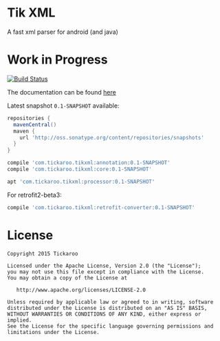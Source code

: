 # Tik XML
A fast xml parser for android (and java)

# Work in Progress
[![Build Status](https://travis-ci.org/Tickaroo/tikxml.svg?branch=master)](https://travis-ci.org/Tickaroo/tikxml)

The documentation can be found [here](https://github.com/Tickaroo/tikxml/blob/master/docs/AnnotatingModelClasses.md)

Latest snapshot `0.1-SNAPSHOT` available: 

```groovy
repositories {
  mavenCentral()
  maven {
    url 'http://oss.sonatype.org/content/repositories/snapshots'
  }
}
```

```groovy
compile 'com.tickaroo.tikxml:annotation:0.1-SNAPSHOT'
compile 'com.tickaroo.tikxml:core:0.1-SNAPSHOT'

apt 'com.tickaroo.tikxml:processor:0.1-SNAPSHOT'
```

For retrofit2-beta3:

```groovy
compile 'com.tickaroo.tikxml:retrofit-converter:0.1-SNAPSHOT'
```

# License
```
Copyright 2015 Tickaroo

Licensed under the Apache License, Version 2.0 (the "License");
you may not use this file except in compliance with the License.
You may obtain a copy of the License at

   http://www.apache.org/licenses/LICENSE-2.0

Unless required by applicable law or agreed to in writing, software
distributed under the License is distributed on an "AS IS" BASIS,
WITHOUT WARRANTIES OR CONDITIONS OF ANY KIND, either express or implied.
See the License for the specific language governing permissions and
limitations under the License.
```